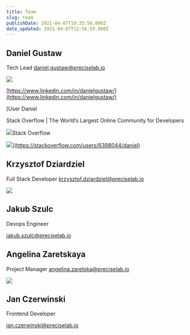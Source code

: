 ```yaml
---
title: Team
slug: team
publishDate: 2021-04-07T10:35:56.000Z
date_updated: 2021-04-07T12:56:59.000Z
---
```


## Daniel Gustaw

Tech Lead
[daniel.gustaw@preciselab.io](mailto:daniel.gustaw@preciselab.io)

![](https://preciselab.io/content/images/2021/04/1608291457588.jpeg)

[https://www.linkedin.com/in/danielgustaw/](https://www.linkedin.com/in/danielgustaw/)

[User Daniel

Stack Overflow | The World’s Largest Online Community for Developers

![](https://cdn.sstatic.net/Sites/stackoverflow/Img/apple-touch-icon.png?v&#x3D;c78bd457575a)Stack Overflow

![](https://cdn.sstatic.net/Sites/stackoverflow/Img/apple-touch-icon@2.png?v&#x3D;73d79a89bded)](https://stackoverflow.com/users/6398044/daniel)

## Krzysztof Dziardziel

Full Stack Developer
[krzysztof.dziardziel@preciselab.io](mailto:krzysztof.dziardziel@preciselab.io)

![](https://preciselab.io/content/images/2021/04/Krzysztof-Dziardziel---Profile-photo-1.jpg)

## Jakub Szulc

Devops Engineer

jakub.szulc@preciselab.io

## Angelina Zaretskaya

Project Manager
[angelina.zaretska@preciselab.io](mailto:angelina.zaretska@preciselab.io)

![](https://preciselab.io/content/images/2021/04/BF94162D-53D8-4F03-BF07-81653D0DF7FE_1_201_a.jpeg)

## Jan Czerwinski

Frontend Developer

jan.czerwinski@preciselab.io
